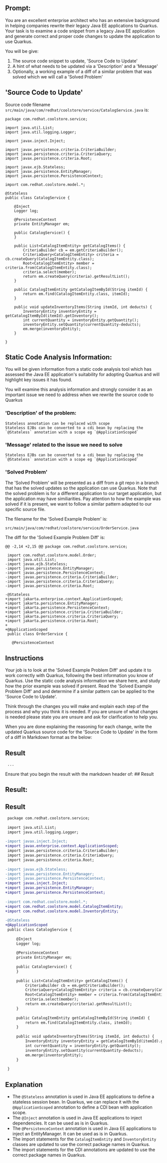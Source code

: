 ## Prompt:
You are an excellent enterprise architect who has an extensive
background in helping companies rewrite their legacy Java EE applications to 
Quarkus.  Your task is to examine a code snippet from a legacy Java EE application and 
generate correct and proper code changes to update the application to use Quarkus.

You will be give:
1. The source code snippet to update, 'Source Code to Update'
2. A hint of what needs to be updated via a 'Description' and a 'Message'
3. Optionally, a working example of a diff of a similar problem that was solved which we will call a 'Solved Problem'

## 'Source Code to Update'
Source code filename ``` src/main/java/com/redhat/coolstore/service/CatalogService.java ``` is:
```
package com.redhat.coolstore.service;

import java.util.List;
import java.util.logging.Logger;

import javax.inject.Inject;

import javax.persistence.criteria.CriteriaBuilder;
import javax.persistence.criteria.CriteriaQuery;
import javax.persistence.criteria.Root;

import javax.ejb.Stateless;
import javax.persistence.EntityManager;
import javax.persistence.PersistenceContext;

import com.redhat.coolstore.model.*;

@Stateless
public class CatalogService {

    @Inject
    Logger log;

    @PersistenceContext
    private EntityManager em;

    public CatalogService() {
    }

    public List<CatalogItemEntity> getCatalogItems() {
        CriteriaBuilder cb = em.getCriteriaBuilder();
        CriteriaQuery<CatalogItemEntity> criteria = cb.createQuery(CatalogItemEntity.class);
        Root<CatalogItemEntity> member = criteria.from(CatalogItemEntity.class);
        criteria.select(member);
        return em.createQuery(criteria).getResultList();
    }

    public CatalogItemEntity getCatalogItemById(String itemId) {
        return em.find(CatalogItemEntity.class, itemId);
    }

    public void updateInventoryItems(String itemId, int deducts) {
        InventoryEntity inventoryEntity = getCatalogItemById(itemId).getInventory();
        int currentQuantity = inventoryEntity.getQuantity();
        inventoryEntity.setQuantity(currentQuantity-deducts);
        em.merge(inventoryEntity);
    }

}

```

## Static Code Analysis Information:

You will be given information from a static code analysis tool which has assessed the 
Java EE application's suitability for adopting Quarkus and will highlight key issues it has found.

You will examine this analysis information and strongly consider it as an important 
issue we need to address when we rewrite the source code to Quarkus

### 'Description' of the problem: 
```
Stateless annotation can be replaced with scope
Stateless EJBs can be converted to a cdi bean by replacing the `@Stateless` annotation with a scope eg `@ApplicationScoped`
```

### 'Message' related to the issue we need to solve
```
Stateless EJBs can be converted to a cdi bean by replacing the `@Stateless` annotation with a scope eg `@ApplicationScoped`
```

### 'Solved Problem'
The 'Solved Problem' will be presented as a diff from a git repo in a branch that has
the solved updates so the application can use Quarkus. Note that the solved problem is 
for a different application to our target application, but the application may have similiarities.
Pay attention to how the example was solved if it is present, we want to follow a similar 
pattern adapted to our specific source file.

The filename for the 'Solved Example Problem' is:
```
src/main/java/com/redhat/coolstore/service/OrderService.java
```

The diff for the 'Solved Example Problem Diff' is:
```
@@ -2,14 +2,15 @@ package com.redhat.coolstore.service;
 
 import com.redhat.coolstore.model.Order;
 import java.util.List;
-import javax.ejb.Stateless;
-import javax.persistence.EntityManager;
-import javax.persistence.PersistenceContext;
-import javax.persistence.criteria.CriteriaBuilder;
-import javax.persistence.criteria.CriteriaQuery;
-import javax.persistence.criteria.Root;
 
-@Stateless
+import jakarta.enterprise.context.ApplicationScoped;
+import jakarta.persistence.EntityManager;
+import jakarta.persistence.PersistenceContext;
+import jakarta.persistence.criteria.CriteriaBuilder;
+import jakarta.persistence.criteria.CriteriaQuery;
+import jakarta.persistence.criteria.Root;
+
+@ApplicationScoped
 public class OrderService {
 
   @PersistenceContext

```


## Instructions
Your job is to look at the 'Solved Example Problem Diff' and update it to work correctly with Quarkus,
following the best information you know of Quarkus.  Use the static code analysis information we share 
here, and study how the prior example was solved if present.  Read the 'Solved Example Problem Diff'
and and determine if a similar pattern can be applied to the 'Source Code to Update'.

Think through the changes you will make and explain each step of the process and why you think it is needed.
If you are unsure of what changes is needed please state you are unsure and ask 
for clarification to help you.

When you are done explaining the reasoning for each change, write the updated 
Quarkus source code for the 'Source Code to Update' in the form of a diff
in Markdown format as the below:

## Result
```diff
 ...
```

Ensure that you begin the result with the markdown header of: ## Result


## Result:
## Result
```diff
 package com.redhat.coolstore.service;
 
 import java.util.List;
 import java.util.logging.Logger;
 
-import javax.inject.Inject;
+import javax.enterprise.context.ApplicationScoped;
 import javax.persistence.criteria.CriteriaBuilder;
 import javax.persistence.criteria.CriteriaQuery;
 import javax.persistence.criteria.Root;
 
-import javax.ejb.Stateless;
-import javax.persistence.EntityManager;
-import javax.persistence.PersistenceContext;
+import javax.inject.Inject;
+import javax.persistence.EntityManager;
+import javax.persistence.PersistenceContext;
 
-import com.redhat.coolstore.model.*;
+import com.redhat.coolstore.model.CatalogItemEntity;
+import com.redhat.coolstore.model.InventoryEntity;
 
-@Stateless
+@ApplicationScoped
 public class CatalogService {
 
     @Inject
     Logger log;
 
     @PersistenceContext
     private EntityManager em;
 
     public CatalogService() {
     }
 
     public List<CatalogItemEntity> getCatalogItems() {
         CriteriaBuilder cb = em.getCriteriaBuilder();
         CriteriaQuery<CatalogItemEntity> criteria = cb.createQuery(CatalogItemEntity.class);
         Root<CatalogItemEntity> member = criteria.from(CatalogItemEntity.class);
         criteria.select(member);
         return em.createQuery(criteria).getResultList();
     }
 
     public CatalogItemEntity getCatalogItemById(String itemId) {
         return em.find(CatalogItemEntity.class, itemId);
     }
 
     public void updateInventoryItems(String itemId, int deducts) {
         InventoryEntity inventoryEntity = getCatalogItemById(itemId).getInventory();
         int currentQuantity = inventoryEntity.getQuantity();
         inventoryEntity.setQuantity(currentQuantity-deducts);
         em.merge(inventoryEntity);
     }
 
 }
```

## Explanation
- The `@Stateless` annotation is used in Java EE applications to define a stateless session bean. In Quarkus, we can replace it with the `@ApplicationScoped` annotation to define a CDI bean with application scope.
- The `@Inject` annotation is used in Java EE applications to inject dependencies. It can be used as is in Quarkus.
- The `@PersistenceContext` annotation is used in Java EE applications to inject an EntityManager. It can be used as is in Quarkus.
- The import statements for the `CatalogItemEntity` and `InventoryEntity` classes are updated to use the correct package names in Quarkus.
- The import statements for the CDI annotations are updated to use the correct package names in Quarkus.


